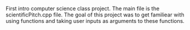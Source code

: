First intro computer science class project. The main file is the scientificPitch.cpp file. The goal of this project was to get familiear with using functions and taking user inputs as arguments to these functions. 
